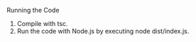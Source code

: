 Running the Code

1. Compile with tsc.
2. Run the code with Node.js by executing node dist/index.js.
